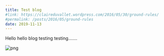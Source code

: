 ```yaml
---
title: Test blog
#link: https://claireduvallet.wordpress.com/2016/05/30/ground-rules/
#permalink: /posts/2016/05/ground-rules
date: 2019-11-13
---
```

Hello hello blog testing testing.......

![png](https://github.com/MabsAl/test6/blob/master/images/test.png)
